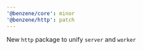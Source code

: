 ```yaml
---
'@benzene/core': minor
'@benzene/http': patch
---
```


New `http` package to unify `server` and `worker`
